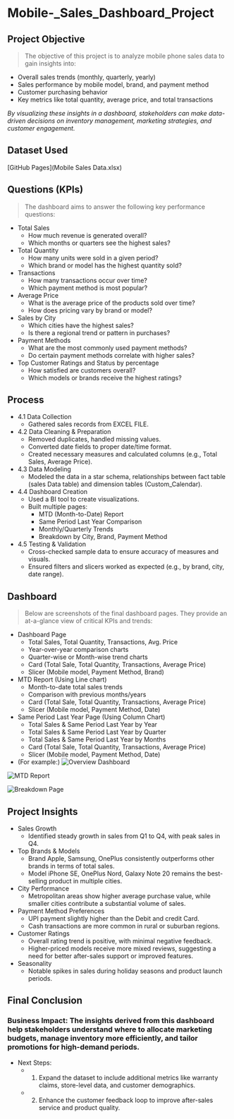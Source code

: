 # Mobile-_Sales_Dashboard_Project
## Project Objective
> The objective of this project is to analyze mobile phone sales data to gain insights into:
* Overall sales trends (monthly, quarterly, yearly)
* Sales performance by mobile model, brand, and payment method
* Customer purchasing behavior
* Key metrics like total quantity, average price, and total transactions
  
_By visualizing these insights in a dashboard, stakeholders can make data-driven decisions on inventory management, marketing strategies, and customer engagement._

## Dataset Used
[GitHub Pages](Mobile Sales Data.xlsx)

## Questions (KPIs)
> The dashboard aims to answer the following key performance questions:
* Total Sales
  * How much revenue is generated overall?
  * Which months or quarters see the highest sales?
* Total Quantity
  * How many units were sold in a given period?
  * Which brand or model has the highest quantity sold?
* Transactions
  * How many transactions occur over time?
  * Which payment method is most popular?
* Average Price
  * What is the average price of the products sold over time?
  * How does pricing vary by brand or model?
* Sales by City
  * Which cities have the highest sales?
  * Is there a regional trend or pattern in purchases?
* Payment Methods
  * What are the most commonly used payment methods?
  * Do certain payment methods correlate with higher sales?
* Top Customer Ratings and Status by percentage
  * How satisfied are customers overall?
  * Which models or brands receive the highest ratings?

## Process
* 4.1 Data Collection
  * Gathered sales records from EXCEL FILE.
* 4.2 Data Cleaning & Preparation
  * Removed duplicates, handled missing values.
  * Converted date fields to proper date/time format.
  * Created necessary measures and calculated columns (e.g., Total Sales, Average Price).
* 4.3 Data Modeling
  * Modeled the data in a star schema, relationships between fact table (sales Data table) and dimension tables (Custom_Calendar).
* 4.4 Dashboard Creation
  * Used a BI tool to create visualizations.
  * Built multiple pages:
    * MTD (Month-to-Date) Report
    * Same Period Last Year Comparison
    * Monthly/Quarterly Trends
    * Breakdown by City, Brand, Payment Method
* 4.5 Testing & Validation
  * Cross-checked sample data to ensure accuracy of measures and visuals.
  * Ensured filters and slicers worked as expected (e.g., by brand, city, date range).

## Dashboard
> Below are screenshots of the final dashboard pages. They provide an at-a-glance view of critical KPIs and trends:
* Dashboard Page
  * Total Sales, Total Quantity, Transactions, Avg. Price
  * Year-over-year comparison charts
  * Quarter-wise or Month-wise trend charts
  * Card (Total Sale, Total Quantity, Transactions, Average Price)
  * Slicer (Mobile model, Payment Method, Brand)
* MTD Report (Using Line chart)
  * Month-to-date total sales trends
  * Comparison with previous months/years
  * Card (Total Sale, Total Quantity, Transactions, Average Price)
  * Slicer (Mobile model, Payment Method, Date)
* Same Period Last Year Page (Using Column Chart)
  * Total Sales & Same Period Last Year by Year
  * Total Sales & Same Period Last Year by Quarter 
  * Total Sales & Same Period Last Year by Months 
  * Card (Total Sale, Total Quantity, Transactions, Average Price)
  * Slicer (Mobile model, Payment Method, Date)
* (For example:)
![Overview Dashboard](images/overview.png)

![MTD Report](images/mtd_report.png)

![Breakdown Page](images/breakdown.png)

## Project Insights
* Sales Growth
  * Identified steady growth in sales from Q1 to Q4, with peak sales in Q4.
* Top Brands & Models
  * Brand Apple, Samsung, OnePlus consistently outperforms other brands in terms of total sales.
  * Model iPhone SE, OnePlus Nord, Galaxy Note 20 remains the best-selling product in multiple cities.
* City Performance
  * Metropolitan areas show higher average purchase value, while smaller cities contribute a substantial volume of sales.
* Payment Method Preferences
  * UPI payment slightly higher than the Debit and credit Card.
  * Cash transactions are more common in rural or suburban regions.
* Customer Ratings
  * Overall rating trend is positive, with minimal negative feedback.
  * Higher-priced models receive more mixed reviews, suggesting a need for better after-sales support or improved features.
* Seasonality
  * Notable spikes in sales during holiday seasons and product launch periods.

## Final Conclusion
### Business Impact: The insights derived from this dashboard help stakeholders understand where to allocate marketing budgets, manage inventory more efficiently, and tailor promotions for high-demand periods.
* Next Steps:
  * 1.	Expand the dataset to include additional metrics like warranty claims, store-level data, and customer demographics.
  * 2.	Enhance the customer feedback loop to improve after-sales service and product quality.


